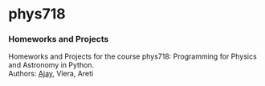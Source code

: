 # phys718
### Homeworks and Projects
Homeworks and Projects for the course phys718: Programming for Physics and Astronomy in Python.  
Authors: [Ajay](mailto:ajay.sakthivasan@uni-bonn.de), Vlera, Areti